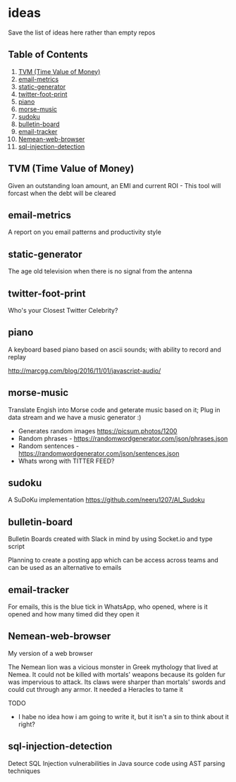 # ideas
Save the list of ideas here rather than empty repos 

## Table of Contents
1. [TVM \(Time Value of Money\)](#TVM-\(Time-Value-of-Money\))
1. [email-metrics](#email-metrics)
1. [static-generator](#static-generator)
1. [twitter-foot-print](#twitter-foot-print)
1. [piano](#piano)
1. [morse-music](#morse-music)
1. [sudoku](#sudoku)
1. [bulletin-board](#bulletin-board)
1. [email-tracker](#email-tracker)
1. [Nemean-web-browser](#Nemean-web-browser)
1. [sql-injection-detection](#sql-injection-detection)

## TVM (Time Value of Money)
Given an outstanding loan amount, an EMI and current ROI - This tool will forcast when the debt will be cleared

## email-metrics
A report on you email patterns and productivity style

## static-generator
The age old television when there is no signal from the antenna

## twitter-foot-print
Who's your Closest Twitter Celebrity?

## piano
A keyboard based piano based on ascii sounds; with ability to record and replay

http://marcgg.com/blog/2016/11/01/javascript-audio/

## morse-music
Translate Engish into Morse code and geterate music based on it; Plug in data stream and we have a music generator :)
- Generates random images https://picsum.photos/1200 
- Random phrases - https://randomwordgenerator.com/json/phrases.json
- Random sentences - https://randomwordgenerator.com/json/sentences.json
- Whats wrong with TITTER FEED?

## sudoku
A SuDoKu implementation
https://github.com/neeru1207/AI_Sudoku

## bulletin-board
Bulletin Boards created with Slack in mind by using Socket.io and type script

Planning to create a posting app which can be access across teams and can be used as an alternative to emails

## email-tracker
For emails, this is the blue tick in WhatsApp, who opened, where is it opened and how many timed did they open it

## Nemean-web-browser
My version of a web browser

The Nemean lion was a vicious monster in Greek mythology that lived at Nemea. It could not be killed with mortals' weapons because its golden fur was impervious to attack. Its claws were sharper than mortals' swords and could cut through any armor. It needed a Heracles to tame it

TODO
- I habe no idea how i am going to write it, but it isn't a sin to think about it right?

## sql-injection-detection
Detect SQL Injection vulnerabilities in Java source code using AST parsing techniques
